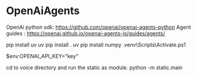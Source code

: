 # OpenAiAgents
OpenAi python sdk: https://github.com/openai/openai-agents-python
Agent guides : https://openai.github.io/openai-agents-js/guides/agents/

pip install uv
uv pip install . 
uv pip install numpy
.venv\Scripts\Activate.ps1

 $env:OPENAI_API_KEY="key"

cd to voice directory and run the static as module.
python -m static.main
